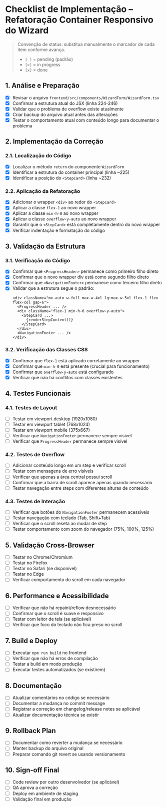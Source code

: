 # Checklist de Implementação – Refatoração Container Responsivo do Wizard

> Convenção de status: substitua manualmente o marcador de cada item conforme avança.
> - `[ ]` = pending (padrão)
> - `[>]` = in progress
> - `[x]` = done

## 1. Análise e Preparação
- [x] Revisar o arquivo `frontend/src/components/WizardForm/WizardForm.tsx`
- [x] Confirmar a estrutura atual do JSX (linha 224-246)
- [x] Validar que o problema de overflow existe atualmente
- [x] Criar backup do arquivo atual antes das alterações
- [x] Testar o comportamento atual com conteúdo longo para documentar o problema

## 2. Implementação da Correção
### 2.1. Localização do Código
- [x] Localizar o método `return` do componente `WizardForm`
- [x] Identificar a estrutura do container principal (linha ~225)
- [x] Identificar a posição do `<StepCard>` (linha ~232)

### 2.2. Aplicação da Refatoração
- [x] Adicionar o wrapper `<div>` ao redor do `<StepCard>`
- [x] Aplicar a classe `flex-1` ao novo wrapper
- [x] Aplicar a classe `min-h-0` ao novo wrapper
- [x] Aplicar a classe `overflow-y-auto` ao novo wrapper
- [x] Garantir que o `<StepCard>` está completamente dentro do novo wrapper
- [x] Verificar indentação e formatação do código

## 3. Validação da Estrutura
### 3.1. Verificação do Código
- [x] Confirmar que `<ProgressHeader>` permanece como primeiro filho direto
- [x] Confirmar que o novo wrapper div está como segundo filho direto
- [x] Confirmar que `<NavigationFooter>` permanece como terceiro filho direto
- [x] Validar que a estrutura segue o padrão:
  ```tsx
  <div className="mx-auto w-full max-w-4xl lg:max-w-5xl flex-1 flex flex-col gap-6">
    <ProgressHeader ... />
    <div className="flex-1 min-h-0 overflow-y-auto">
      <StepCard ...>
        {renderStepContent()}
      </StepCard>
    </div>
    <NavigationFooter ... />
  </div>
  ```

### 3.2. Verificação das Classes CSS
- [x] Confirmar que `flex-1` está aplicado corretamente ao wrapper
- [x] Confirmar que `min-h-0` está presente (crucial para funcionamento)
- [x] Confirmar que `overflow-y-auto` está configurado
- [x] Verificar que não há conflitos com classes existentes

## 4. Testes Funcionais
### 4.1. Testes de Layout
- [ ] Testar em viewport desktop (1920x1080)
- [ ] Testar em viewport tablet (768x1024)
- [ ] Testar em viewport mobile (375x667)
- [ ] Verificar que `NavigationFooter` permanece sempre visível
- [ ] Verificar que `ProgressHeader` permanece sempre visível

### 4.2. Testes de Overflow
- [ ] Adicionar conteúdo longo em um step e verificar scroll
- [ ] Testar com mensagens de erro visíveis
- [ ] Verificar que apenas a área central possui scroll
- [ ] Confirmar que a barra de scroll aparece apenas quando necessário
- [ ] Testar navegação entre steps com diferentes alturas de conteúdo

### 4.3. Testes de Interação
- [ ] Verificar que botões do `NavigationFooter` permanecem acessíveis
- [ ] Testar navegação com teclado (Tab, Shift+Tab)
- [ ] Verificar que o scroll reseta ao mudar de step
- [ ] Testar comportamento com zoom do navegador (75%, 100%, 125%)

## 5. Validação Cross-Browser
- [ ] Testar no Chrome/Chromium
- [ ] Testar no Firefox
- [ ] Testar no Safari (se disponível)
- [ ] Testar no Edge
- [ ] Verificar comportamento do scroll em cada navegador

## 6. Performance e Acessibilidade
- [ ] Verificar que não há repaint/reflow desnecessário
- [ ] Confirmar que o scroll é suave e responsivo
- [ ] Testar com leitor de tela (se aplicável)
- [ ] Verificar que foco do teclado não fica preso no scroll

## 7. Build e Deploy
- [ ] Executar `npm run build` no frontend
- [ ] Verificar que não há erros de compilação
- [ ] Testar a build em modo produção
- [ ] Executar testes automatizados (se existirem)

## 8. Documentação
- [ ] Atualizar comentários no código se necessário
- [ ] Documentar a mudança no commit message
- [ ] Registrar a correção em changelog/release notes se aplicável
- [ ] Atualizar documentação técnica se existir

## 9. Rollback Plan
- [ ] Documentar como reverter a mudança se necessário
- [ ] Manter backup do arquivo original
- [ ] Preparar comando git revert se usando versionamento

## 10. Sign-off Final
- [ ] Code review por outro desenvolvedor (se aplicável)
- [ ] QA aprova a correção
- [ ] Deploy em ambiente de staging
- [ ] Validação final em produção